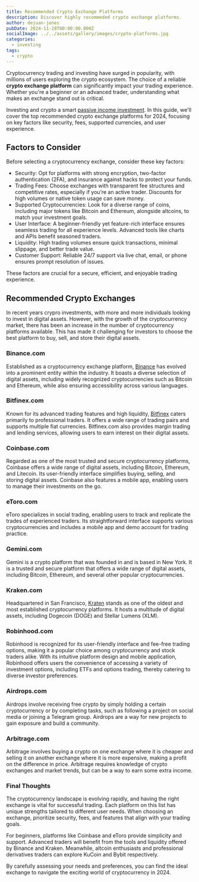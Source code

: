 ```yaml
---
title: Recommended Crypto Exchange Platforms
description: Discover highly recommeded crypto exchange platforms.
author: dejuan-jones
pubDate: 2024-11-28T00:00:00.000Z
socialImage: ../../assets/gallery/images/crypto-platforms.jpg
categories:
  - investing
tags:
  - crypto
---
```


Cryptocurrency trading and investing have surged in popularity, with millions of users exploring the crypto ecosystem. The choice of a reliable **crypto exchange platform** can significantly impact your trading experience. Whether you're a beginner or an advanced trader, understanding what makes an exchange stand out is critical.

Investing and crypto a smart [passive income investment](/blog/passive-income-investments). In this guide, we'll cover the top recommended crypto exchange platforms for 2024, focusing on key factors like security, fees, supported currencies, and user experience.

## Factors to Consider

Before selecting a cryptocurrency exchange, consider these key factors:

* Security: Opt for platforms with strong encryption, two-factor authentication (2FA), and insurance against hacks to protect your funds.
* Trading Fees: Choose exchanges with transparent fee structures and competitive rates, especially if you’re an active trader. Discounts for high volumes or native token usage can save money.
* Supported Cryptocurrencies: Look for a diverse range of coins, including major tokens like Bitcoin and Ethereum, alongside altcoins, to match your investment goals.
* User Interface: A beginner-friendly yet feature-rich interface ensures seamless trading for all experience levels. Advanced tools like charts and APIs benefit seasoned traders.
* Liquidity: High trading volumes ensure quick transactions, minimal slippage, and better trade value.
* Customer Support: Reliable 24/7 support via live chat, email, or phone ensures prompt resolution of issues.

These factors are crucial for a secure, efficient, and enjoyable trading experience.

## Recommended Crypto Exchanges

In recent years crypro investments, with more and more individuals looking to invest in digital assets. However, with the growth of the cryptocurrency market, there has been an increase in the number of cryptocurrency platforms available. This has made it challenging for investors to choose the best platform to buy, sell, and store their digital assets.

### Binance.com

Established as a cryptocurrency exchange platform, [Binance](https://www.binance.com) has evolved into a prominent entity within the industry. It boasts a diverse selection of digital assets, including widely recognized cryptocurrencies such as Bitcoin and Ethereum, while also ensuring accessibility across various languages.

### Bitfinex.com

Known for its advanced trading features and high liquidity, [Bitfinex](https://www.bitfinex.com) caters primarily to professional traders. It offers a wide range of trading pairs and supports multiple fiat currencies. Bitfinex.com also provides margin trading and lending services, allowing users to earn interest on their digital assets.

### Coinbase.com

Regarded as one of the most trusted and secure cryptocurrency platforms, Coinbase offers a wide range of digital assets, including Bitcoin, Ethereum, and Litecoin. Its user-friendly interface simplifies buying, selling, and storing digital assets. Coinbase also features a mobile app, enabling users to manage their investments on the go.

### eToro.com

eToro specializes in social trading, enabling users to track and replicate the trades of experienced traders. Its straightforward interface supports various cryptocurrencies and includes a mobile app and demo account for trading practice.

### Gemini.com

Gemini is a crypto platform that was founded in and is based in New York. It is a trusted and secure platform that offers a wide range of digital assets, including Bitcoin, Ethereum, and several other popular cryptocurrencies.

### Kraken.com

Headquartered in San Francisco, [Kraten](https://kraten.com) stands as one of the oldest and most established cryptocurrency platforms. It hosts a multitude of digital assets, including Dogecoin (DOGE) and Stellar Lumens (XLM).

### Robinhood.com

Robinhood is recognized for its user-friendly interface and fee-free trading options, making it a popular choice among cryptocurrency and stock traders alike. With its intuitive platform design and mobile application, Robinhood offers users the convenience of accessing a variety of investment options, including ETFs and options trading, thereby catering to diverse investor preferences.

### Airdrops.com

Airdrops involve receiving free crypto by simply holding a certain cryptocurrency or by completing tasks, such as following a project on social media or joining a Telegram group. Airdrops are a way for new projects to gain exposure and build a community.

### Arbitrage.com

Arbitrage involves buying a crypto on one exchange where it is cheaper and selling it on another exchange where it is more expensive, making a profit on the difference in price. Arbitrage requires knowledge of crypto exchanges and market trends, but can be a way to earn some extra income.

### Final Thoughts

The cryptocurrency landscape is evolving rapidly, and having the right exchange is vital for successful trading. Each platform on this list has unique strengths tailored to different user needs. When choosing an exchange, prioritize security, fees, and features that align with your trading goals.

For beginners, platforms like Coinbase and eToro provide simplicity and support. Advanced traders will benefit from the tools and liquidity offered by Binance and Kraken. Meanwhile, altcoin enthusiasts and professional derivatives traders can explore KuCoin and Bybit respectively.

By carefully assessing your needs and preferences, you can find the ideal exchange to navigate the exciting world of cryptocurrency in 2024.